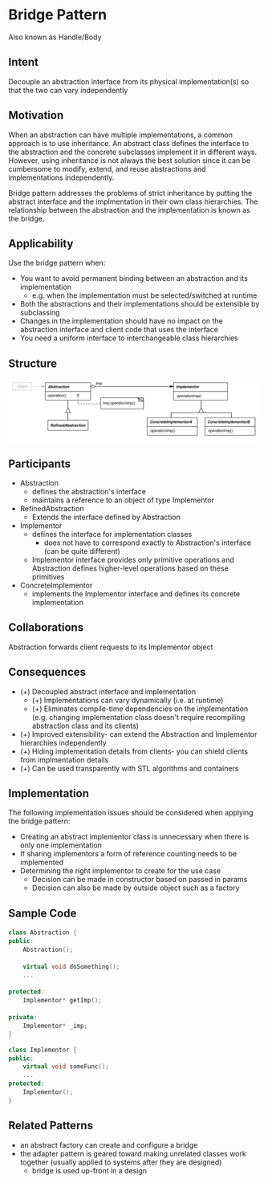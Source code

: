 # Bridge Pattern 
Also known as Handle/Body

## Intent
Decouple an abstraction interface from its physical implementation(s) so that the two can vary independently

## Motivation
When an abstraction can have multiple implementations, a common approach is to use inheritance. An abstract class defines the interface to the abstraction and the concrete subclasses implement it in different ways. However, using inheritance is not always the best solution since it can be cumbersome to modify, extend, and reuse abstractions and implementations independently.

Bridge pattern addresses the problems of strict inheritance by putting the abstract interface and the implmentation in their own class hierarchies. The relationship between the abstraction and the implementation is known as the bridge.

## Applicability
Use the bridge pattern when:
- You want to avoid permanent binding between an abstraction and its implementation
    - e.g. when the implementation must be selected/switched at runtime
- Both the abstractions and their implementations should be extensible by subclassing
- Changes in the implementation should have no impact on the abstraction interface and client code that uses the interface
- You need a uniform interface to interchangeable class hierarchies

## Structure
![](../static/bridge.png)

## Participants
- Abstraction
    - defines the abstraction's interface
    - maintains a reference to an object of type Implementor
- RefinedAbstraction
    - Extends the interface defined by Abstraction
- Implementor
    - defines the interface for implementation classes
      - does not have to correspond exactly to Abstraction's interface (can be quite different)
    - Implementor interface provides only primitive operations and Abstraction defines higher-level operations based on these primitives
- ConcreteImplementor
    - implements the Implementor interface and defines its concrete implementation


## Collaborations
Abstraction forwards client requests to its Implementor object

## Consequences
- (+) Decoupled abstract interface and implementation
    - (+) Implementations can vary dynamically (i.e. at runtime)
    - (+) Eliminates compile-time dependencies on the implementation (e.g. changing implementation class doesn't require recompiling abstraction class and its clients)
- (+) Improved extensibility- can extend the Abstraction and Implementor hierarchies independently
- (+) Hiding implementation details from clients- you can shield clients from implmentation details
- (+) Can be used transparently with STL algorithms and containers

## Implementation
The following implementation issues should be considered when applying the bridge pattern:

- Creating an abstract implementor class is unnecessary when there is only one implementation
- If sharing implementors a form of reference counting needs to be implemented
- Determining the right implementor to create for the use case 
    - Decision can be made in constructor based on passed in params
    - Decision can also be made by outside object such as a factory



## Sample Code
``` c++
class Abstraction {
public:
    Abstraction();
    
    virtual void doSomething();
    ... 

protected:
    Implementor* getImp();

private:
    Implementor* _imp;
}
```

``` c++
class Implementor {
public:
    virtual void someFunc();
    ...
protected:
    Implementor();
}

```

## Related Patterns
- an abstract factory can create and configure a bridge
- the adapter pattern is geared toward making unrelated classes work together (usually applied to systems after they are designed)
    - bridge is used up-front in a design